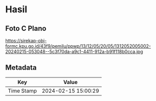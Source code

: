# Hasil

## Foto C Plano

https://sirekap-obj-formc.kpu.go.id/43f9/pemilu/ppwp/13/12/05/20/05/1312052005002-20240215-053048--5c3f70da-a9c1-4411-912a-b91f118b0cca.jpg


## Metadata

| Key        | Value               |
| ---------- | ------------------- |
| Time Stamp | 2024-02-15 15:00:29 |



